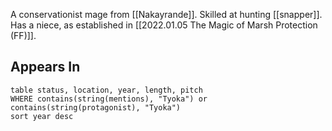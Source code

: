 A conservationist mage from [[Nakayrande]]. Skilled at hunting [[snapper]]. Has a niece, as established in [[2022.01.05 The Magic of Marsh Protection (FF)]]. 

## Appears In

```dataview
table status, location, year, length, pitch
WHERE contains(string(mentions), "Tyoka") or contains(string(protagonist), "Tyoka")
sort year desc
```